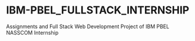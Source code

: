 # IBM-PBEL_FULLSTACK_INTERNSHIP
Assignments and Full Stack Web Development Project of IBM PBEL NASSCOM Internship
